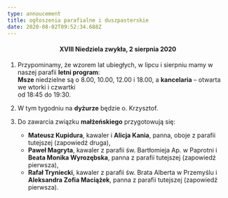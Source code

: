 ```yaml
---
type: annoucement
title: ogłoszenia parafialne i duszpasterskie
date: 2020-08-02T09:52:34.688Z
---
```

<!--StartFragment-->

<h4 style="text-align:center;">XVIII Niedziela zwykła, 2 sierpnia 2020</h3> 

1. Przypominamy, że wzorem lat ubiegłych, w lipcu i sierpniu mamy w naszej parafii **letni program**:\
   **Msze** niedzielne są o 8.00, 10.00, 12.00 i 18.00, a **kancelaria** – otwarta we wtorki i czwartki\
   od 18:45 do 19:30.
2. W tym tygodniu na **dyżurze** będzie o. Krzysztof.
3. Do zawarcia związku **małżeńskiego** przygotowują się:

   * **Mateusz Kupidura**, kawaler i **Alicja Kania**, panna, oboje z parafii tutejszej (zapowiedź druga),
   * **Paweł Magryta**, kawaler z parafii św. Bartłomieja Ap. w Paprotni i **Beata Monika Wyrozębska**, panna z parafii tutejszej (zapowiedź pierwsza),
   * **Rafał Tryniecki**, kawaler z parafii św. Brata Alberta w Przemyślu i **Aleksandra Zofia Maciążek**, panna z parafii tutejszej (zapowiedź pierwsza).

<!--EndFragment-->